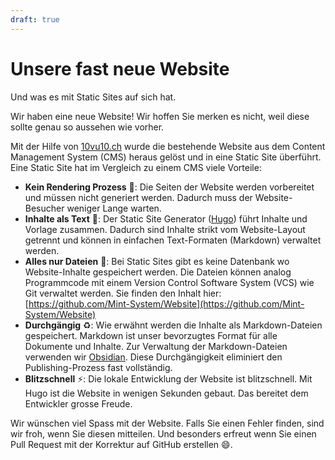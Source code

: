 ```yaml
---
draft: true
---
```

# Unsere fast neue Website
Und was es mit Static Sites auf sich hat.


Wir haben eine neue Website! Wir hoffen Sie merken es nicht, weil diese sollte genau so aussehen wie vorher.

Mit der Hilfe von [10vu10.ch](10vu10.ch) wurde die bestehende Website aus dem Content Management System (CMS) heraus gelöst und in eine Static Site überführt. Eine Static Site hat im Vergleich zu einem CMS viele Vorteile:

- **Kein Rendering Prozess** 📸: Die Seiten der Website werden vorbereitet und müssen nicht generiert werden. Dadurch muss der Website-Besucher weniger Lange warten.
- **Inhalte als Text** 📄: Der Static Site Generator ([Hugo](https://hugo.io/)) führt Inhalte und Vorlage zusammen. Dadurch sind Inhalte strikt vom Website-Layout getrennt und können in einfachen Text-Formaten (Markdown) verwaltet werden.
- **Alles nur Dateien** 📂: Bei Static Sites gibt es keine Datenbank wo Website-Inhalte gespeichert werden. Die Dateien können analog Programmcode mit einem Version Control Software System (VCS) wie Git verwaltet werden. Sie finden den Inhalt hier: [https://github.com/Mint-System/Website](https://github.com/Mint-System/Website)
- **Durchgängig** ♻️: Wie erwähnt werden die Inhalte als Markdown-Dateien gespeichert. Markdown ist unser bevorzugtes Format für alle Dokumente und Inhalte. Zur Verwaltung der Markdown-Dateien verwenden wir [Obsidian](https://obsidian.md/). Diese Durchgängigkeit eliminiert den Publishing-Prozess fast vollständig.
- **Blitzschnell** ⚡: Die lokale Entwicklung der Website ist blitzschnell. Mit Hugo ist die Website in wenigen Sekunden gebaut. Das bereitet dem Entwickler grosse Freude.

Wir wünschen viel Spass mit der Website. Falls Sie einen Fehler finden, sind wir froh, wenn Sie diesen mitteilen. Und besonders erfreut wenn Sie einen Pull Request mit der Korrektur auf GitHub erstellen 😄.